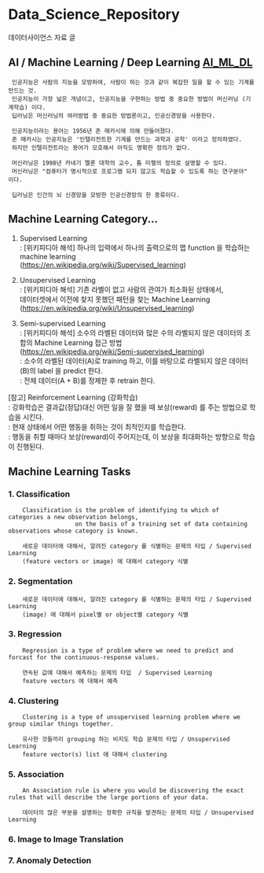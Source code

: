 # Data_Science_Repository
데이터사이언스 자료 글

## AI / Machine Learning / Deep Learning    [AI_ML_DL](https://github.com/edwardcho/Data_Science_Repository/blob/master/AI_ML_DL.pptx)
     인공지능은 사람의 지능을 모방하여, 사람이 하는 것과 같이 복잡한 일을 할 수 있는 기계를 만드는 것.
     인공지능이 가장 넓은 개념이고, 인공지능을 구현하는 방법 중 중요한 방법이 머신러닝 (기계학습) 이다.
     딥러닝은 머신러닝의 여러방법 중 중요한 방법론이고, 인공신경망을 사용한다.
     
     인공지능이라는 용어는 1956년 존 매카시에 의해 만들어졌다.
     존 매카시는 인공지능은 '인텔리전트한 기계를 만드는 과학과 공학' 이라고 정의하였다.
     하지만 인텔리전트라는 용어가 모호해서 아직도 명확한 정의가 없다.
     
     머신러닝은 1998년 카네기 멜론 대학의 교수, 톰 미첼의 정의로 설명할 수 있다.
     머신러닝은 "컴퓨터가 명시적으로 프로그램 되지 않고도 학습할 수 있도록 하는 연구분야" 이다.
     
     딥러닝은 인간의 뇌 신경망을 모방한 인공신경망의 한 종류이다.
   

## Machine Learning Category...
  1. Supervised Learning   <br>
     : [위키피디아 해석] 하나의 입력에서 하나의 출력으로의 맵 function 을 학습하는 machine learning  <br>
        (https://en.wikipedia.org/wiki/Supervised_learning)   <br>
       
  2. Unsupervised Learning   <br>
     : [위키피디아 해석] 기존 라벨이 없고 사람의 관여가 최소화된 상태에서, <br> 
                        데이터셋에서 이전에 찾지 못했던 패턴을 찾는 Machine Learning  <br>
        (https://en.wikipedia.org/wiki/Unsupervised_learning)   <br>
     
  3. Semi-supervised Learning   <br>
     : [위키피디아 해석] 소수의 라벨된 데이터와 많은 수의 라벨되지 않은 데이터의 조합의 Machine Learning 접근 방법   <br>
        (https://en.wikipedia.org/wiki/Semi-supervised_learning)   <br>
     : 소수의 라벨된 데이터(A)로 training 하고,  이를 바탕으로 라벨되지 않은 데이터(B)의 label 을 predict 한다.   <br>
     : 전체 데이터(A + B)를 정제한 후 retrain 한다.   <br>

  [참고] Reinforcement Learning (강화학습)   <br>
     : 강화학습은 결과값(정답)대신 어떤 일을 잘 했을 때 보상(reward) 를 주는 방법으로 학습을 시킨다.   <br>
     : 현재 상태에서 어떤 행동을 취하는 것이 최적인지를 학습한다.   <br>
     : 행동을 취할 때마다 보상(reward)이 주어지는데, 이 보상을 최대화하는 방향으로 학습이 진행된다.   <br>


## Machine Learning Tasks

### 1. Classification

        Classification is the problem of identifying to which of categories a new observation belongs,  
                       on the basis of a training set of data containing observations whose category is known.

        새로운 데이터에 대해서, 알려진 category 를 식별하는 문제의 타입 / Supervised Learning
        (feature vectors or image) 에 대해서 category 식별


### 2. Segmentation

        새로운 데이터에 대해서, 알려진 category 를 식별하는 문제의 타입 / Supervised Learning
        (image) 에 대해서 pixel별 or object별 category 식별

### 3. Regression

        Regression is a type of problem where we need to predict and forcast for the continuous-response values.

        연속된 값에 대해서 예측하는 문제의 타입  / Supervised Learning
        feature vectors 에 대해서 예측

### 4. Clustering

        Clustering is a type of unsupervised learning problem where we group similar things together.

        유사한 것들끼리 grouping 하는 비지도 학습 문제의 타입 / Unsupervised Learning
        feature vector(s) list 에 대해서 clustering 

### 5. Association

        An Association rule is where you would be discovering the exact rules that will describe the large portions of your data.

        데이터의 많은 부분을 설명하는 정확한 규칙을 발견하는 문제의 타입 / Unsupervised Learning

### 6. Image to Image Translation


### 7. Anomaly Detection


